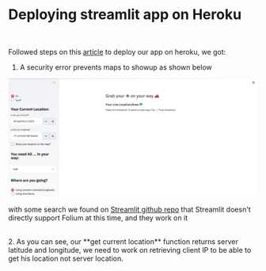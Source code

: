 # Deploying streamlit app on Heroku

<br>

Followed steps on this [article](https://towardsdatascience.com/how-to-deploy-your-data-science-as-web-apps-easily-with-python-955dd462a9b5) to deploy our app on heroku, we got:

1. A security error prevents maps to showup as shown below

![Map](../assets/error.png)

  with some search we found on [Streamlit github repo](https://github.com/streamlit/streamlit/issues/1514#issuecomment-636917260) that Streamlit doesn't directly support Folium at this time, and they work on it

<br>
2. As you can see, our **get current location** function returns server latitude and longitude, we need to work on retrieving client IP to be able to get his location not server location.
